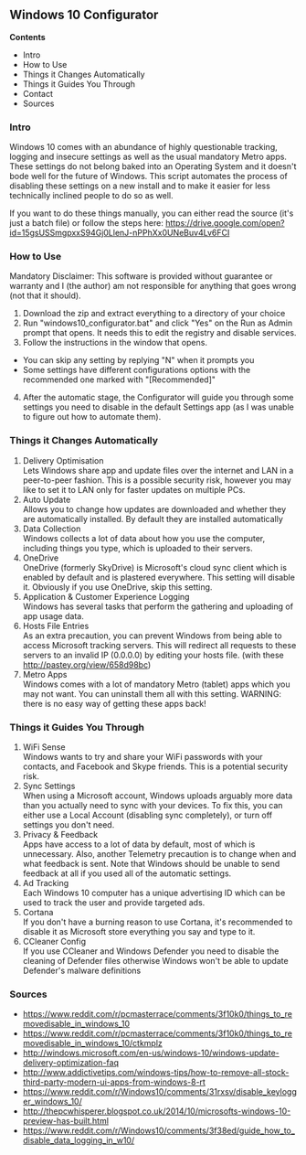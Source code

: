## Windows 10 Configurator

 **Contents**
 
- Intro
- How to Use
- Things it Changes Automatically
- Things it Guides You Through
- Contact
- Sources

### Intro
Windows 10 comes with an abundance of highly questionable tracking, logging and insecure settings as well as the usual mandatory Metro apps. These settings do not belong baked into an Operating System and it doesn't bode well for the future of Windows. This script automates the process of disabling these settings on a new install and to make it easier for less technically inclined people to do so as well.

If you want to do these things manually, you can either read the source (it's just a batch file) or follow the steps here: https://drive.google.com/open?id=15gsUSSmgpxxS94Gj0LlenJ-nPPhXx0UNeBuv4Lv6FCI


### How to Use 
Mandatory Disclaimer: This software is provided without guarantee or warranty and I (the author) am not responsible for anything that goes wrong (not that it should).	

1. Download the zip and extract everything to a directory of your choice
2. Run "windows10_configurator.bat" and click "Yes" on the Run as Admin prompt that opens. It needs this to edit the registry and disable services.
3. Follow the instructions in the window that opens. 
 - You can skip any setting by replying "N" when it prompts you
 - Some settings have different configurations options with the recommended one marked with "[Recommended]"
4. After the automatic stage, the Configurator will guide you through some settings you need to disable in the default Settings app (as I was unable to figure out how to automate them).

	
### Things it Changes Automatically
1. Delivery Optimisation  
	Lets Windows share app and update files over the internet and LAN in a peer-to-peer fashion. This is a possible security risk, however you may like to set it to LAN only for faster updates on multiple PCs.
2. Auto Update  
	Allows you to change how updates are downloaded and whether they are automatically installed. By default they are installed automatically
3. Data Collection  
	Windows collects a lot of data about how you use the computer, including things you type, which is uploaded to their servers.
4. OneDrive  
	OneDrive (formerly SkyDrive) is Microsoft's cloud sync client which is enabled by default and is plastered everywhere. This setting will disable it. Obviously if you use OneDrive, skip this setting.
5. Application & Customer Experience Logging  
	Windows has several tasks that perform the gathering and uploading of app usage data.
6. Hosts File Entries  
	As an extra precaution, you can prevent Windows from being able to access Microsoft tracking servers. This will redirect all requests to these servers to an invalid IP (0.0.0.0) by editing your hosts file. (with these http://pastey.org/view/658d98bc)
7. Metro Apps  
	Windows comes with a lot of mandatory Metro (tablet) apps which you may not want. You can uninstall them all with this setting. WARNING: there is no easy way of getting these apps back!

	
### Things it Guides You Through
1. WiFi Sense  
	Windows wants to try and share your WiFi passwords with your contacts, and Facebook and Skype friends. This is a potential security risk.
2. Sync Settings  
	When using a Microsoft account, Windows uploads arguably more data than you actually need to sync with your devices. To fix this, you can either use a Local Account (disabling sync completely), or turn off settings you don't need.
3. Privacy & Feedback  
	Apps have access to a lot of data by default, most of which is unnecessary. Also, another Telemetry precaution is to change when and what feedback is sent. Note that Windows should be unable to send feedback at all if you used all of the automatic settings.
4. Ad Tracking  
	Each Windows 10 computer has a unique advertising ID which can be used to track the user and provide targeted ads.
5. Cortana  
	If you don't have a burning reason to use Cortana, it's recommended to disable it as Microsoft store everything you say and type to it.	
6. CCleaner Config  
	If you use CCleaner and Windows Defender you need to disable the cleaning of Defender files otherwise Windows won't be able to update Defender's malware definitions	
	
	
### Sources 
- https://www.reddit.com/r/pcmasterrace/comments/3f10k0/things_to_removedisable_in_windows_10
- https://www.reddit.com/r/pcmasterrace/comments/3f10k0/things_to_removedisable_in_windows_10/ctkmplz
- http://windows.microsoft.com/en-us/windows-10/windows-update-delivery-optimization-faq
- http://www.addictivetips.com/windows-tips/how-to-remove-all-stock-third-party-modern-ui-apps-from-windows-8-rt
- https://www.reddit.com/r/Windows10/comments/31rxsv/disable_keylogger_windows_10/
- http://thepcwhisperer.blogspot.co.uk/2014/10/microsofts-windows-10-preview-has-built.html
- https://www.reddit.com/r/Windows10/comments/3f38ed/guide_how_to_disable_data_logging_in_w10/


